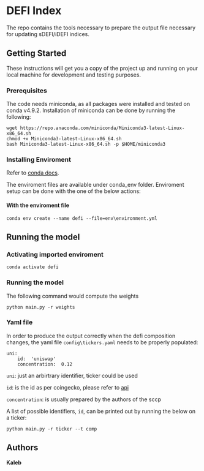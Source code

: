 # DEFI Index

The repo contains the tools necessary to prepare the output file necessary for updating sDEFI/iDEFI indices. 

## Getting Started

These instructions will get you a copy of the project up and running on your local machine for development and testing purposes.

### Prerequisites

The code needs miniconda, as all packages were installed and tested on conda v4.9.2. Installation of miniconda can be done by running the following:

```
wget https://repo.anaconda.com/miniconda/Miniconda3-latest-Linux-x86_64.sh
chmod +x Miniconda3-latest-Linux-x86_64.sh
bash Miniconda3-latest-Linux-x86_64.sh -p $HOME/miniconda3
```

### Installing Enviroment

Refer to [conda docs](https://docs.conda.io/projects/conda/en/latest/user-guide/tasks/manage-environments.html).

The enviroment files are available under conda_env folder. Enviroment setup can be done with the one of the below actions:

#### With the enviroment file
```
conda env create --name defi --file=env\environment.yml
```

## Running the model
### Activating imported enviroment

```
conda activate defi
```


### Running the model

The following command would compute the weights

```
python main.py -r weights
```


### Yaml file
In order to produce the output correctly when the defi composition changes, the yaml file `config\tickers.yaml` needs to be properly populated:
```
uni: 
    id:  'uniswap'
    concentration:  0.12
```

`uni`: just  an arbirtrary identifier, ticker could be used

`id`: is the id as per coingecko, please refer to [api](https://www.coingecko.com/en/api)

`concentration`: is usually prepared by the authors of the sccp

A list of possible identifiers, `id`, can be printed out  by running the below on a ticker:

```
python main.py -r ticker --t comp
```

## Authors

**Kaleb**

